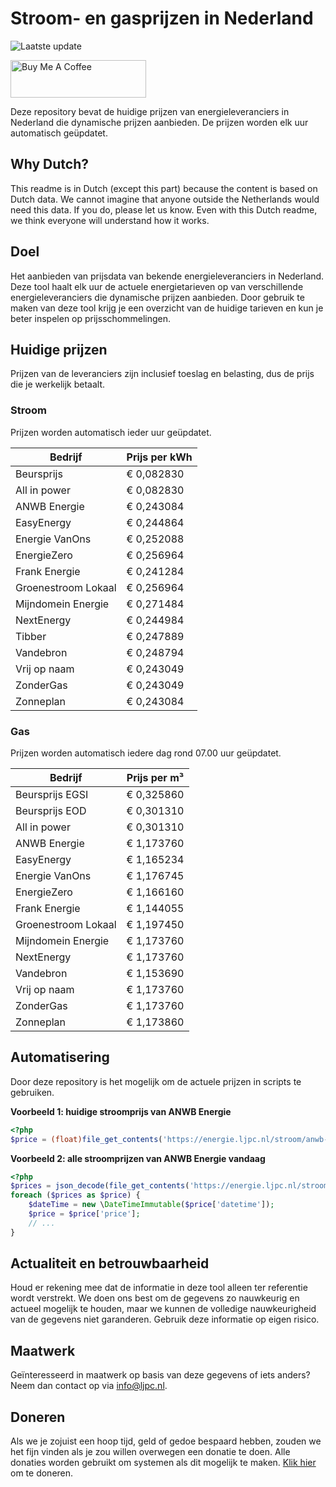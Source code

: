 # Stroom- en gasprijzen in Nederland

![Laatste update](https://img.shields.io/badge/laatste%20update-2025--10--06%2012%3A00%20CET-brightgreen)

<a href="https://www.buymeacoffee.com/Lars-" target="_blank"><img src="https://cdn.buymeacoffee.com/buttons/v2/default-orange.png" alt="Buy Me A Coffee" height="60" style="height: 60px !important;width: 217px !important;" ></a>

Deze repository bevat de huidige prijzen van energieleveranciers in Nederland die dynamische prijzen aanbieden. De prijzen worden elk uur automatisch geüpdatet.

## Why Dutch?

This readme is in Dutch (except this part) because the content is based on Dutch data. We cannot imagine that anyone outside the Netherlands would need this data. If you do, please let us know. Even with this Dutch readme, we think
everyone will understand how it works.

## Doel

Het aanbieden van prijsdata van bekende energieleveranciers in Nederland. Deze tool haalt elk uur de actuele energietarieven op van verschillende energieleveranciers die dynamische prijzen aanbieden. Door gebruik te maken van deze tool
krijg je een overzicht van de huidige tarieven en kun je beter inspelen op prijsschommelingen.

## Huidige prijzen

Prijzen van de leveranciers zijn inclusief toeslag en belasting, dus de prijs die je werkelijk betaalt.

### Stroom

Prijzen worden automatisch ieder uur geüpdatet.

 Bedrijf | Prijs per kWh 
---------|---------------
Beursprijs | € 0,082830
All in power | € 0,082830
ANWB Energie | € 0,243084
EasyEnergy | € 0,244864
Energie VanOns | € 0,252088
EnergieZero | € 0,256964
Frank Energie | € 0,241284
Groenestroom Lokaal | € 0,256964
Mijndomein Energie | € 0,271484
NextEnergy | € 0,244984
Tibber | € 0,247889
Vandebron | € 0,248794
Vrij op naam | € 0,243049
ZonderGas | € 0,243049
Zonneplan | € 0,243084


### Gas

Prijzen worden automatisch iedere dag rond 07.00 uur geüpdatet.

 Bedrijf | Prijs per m³ 
---------|--------------
Beursprijs EGSI | € 0,325860
Beursprijs EOD | € 0,301310
All in power | € 0,301310
ANWB Energie | € 1,173760
EasyEnergy | € 1,165234
Energie VanOns | € 1,176745
EnergieZero | € 1,166160
Frank Energie | € 1,144055
Groenestroom Lokaal | € 1,197450
Mijndomein Energie | € 1,173760
NextEnergy | € 1,173760
Vandebron | € 1,153690
Vrij op naam | € 1,173760
ZonderGas | € 1,173760
Zonneplan | € 1,173860


## Automatisering

Door deze repository is het mogelijk om de actuele prijzen in scripts te gebruiken.

**Voorbeeld 1: huidige stroomprijs van ANWB Energie**

```php
<?php
$price = (float)file_get_contents('https://energie.ljpc.nl/stroom/anwb-energie-nu.txt');

```

**Voorbeeld 2: alle stroomprijzen van ANWB Energie vandaag**

```php
<?php
$prices = json_decode(file_get_contents('https://energie.ljpc.nl/stroom/all-in-power-vandaag.json'),true);
foreach ($prices as $price) {
    $dateTime = new \DateTimeImmutable($price['datetime']);
    $price = $price['price'];
    // ...
}
```

## Actualiteit en betrouwbaarheid

Houd er rekening mee dat de informatie in deze tool alleen ter referentie wordt verstrekt. We doen ons best om de gegevens zo nauwkeurig en actueel mogelijk te houden, maar we kunnen de volledige nauwkeurigheid van de gegevens niet
garanderen. Gebruik deze informatie op eigen risico.

## Maatwerk

Geïnteresseerd in maatwerk op basis van deze gegevens of iets anders? Neem dan contact op
via [info@ljpc.nl](mailto:info@ljpc.nl?subject=Energie%20prijzen).

## Doneren

Als we je zojuist een hoop tijd, geld of gedoe bespaard hebben, zouden we het fijn vinden als je zou willen overwegen een
donatie te doen. Alle donaties worden gebruikt om systemen als dit mogelijk te
maken. [Klik hier](https://www.buymeacoffee.com/Lars-) om te doneren.

